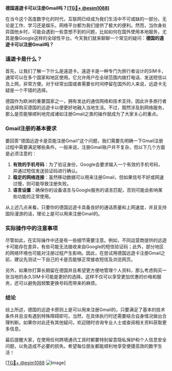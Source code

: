 **德国遠遊卡可以注册Gmail吗？[[TG💪+ @esim1088](https://t.me/s/esim1088)]**

在当今这个高度数字化的时代，互联网已经成为我们生活中不可或缺的一部分。无论是工作、学习还是娱乐，网络平台都为我们提供了极大的便利。然而，当你身处异国他乡时，可能会遇到一些意想不到的问题，比如如何在国外使用本地服务，尤其是像Google这样的全球性平台。今天我们就来聊聊一个常见的疑问：**德国的遠遊卡可以注册Gmail吗？**

### 遠遊卡是什么？

首先，让我们了解一下什么是遠遊卡。遠遊卡是一种专门为旅行者设计的SIM卡，通常可以在多个国家和地区使用。它允许用户在全球范围内拨打电话、发送短信以及上网，非常方便。对于经常出国或者需要长时间停留在国外的人来说，远遊卡无疑是一个不错的选择。

德国作为欧洲的重要国家之一，拥有发达的通信网络和技术支持，因此许多旅行者会选择购买德国的远遊卡以便更好地融入当地生活。不过，既然涉及到网络服务，那么是否能够顺利地完成诸如注册Gmail之类的操作就成为了大家关心的重点。

### Gmail注册的基本要求

要回答“德国远遊卡是否能注册Gmail”这个问题，我们需要先明确一下Gmail注册过程中需要满足哪些条件。一般来说，注册Gmail账户并不复杂，但以下几个方面是必须注意的：

1. **有效的手机号码**：为了验证身份，Google会要求输入一个有效的手机号码，并通过短信发送验证码进行确认。
2. **稳定的网络连接**：虽然移动数据可以用来注册Gmail，但如果信号不好或网速过慢，则可能导致注册失败。
3. **语言设置**：确保你的设备语言与Google服务的语言匹配，否则可能会影响某些功能的正常使用。

从上述几点来看，只要你的德国远遊卡具备良好的通话质量和上网速度，并且支持国际漫游的话，理论上是可以用来注册Gmail的。

### 实际操作中的注意事项

尽管如此，在实际操作中还是有一些细节需要注意。例如，不同运营商提供的远遊卡可能存在差异，有些可能无法接收来自Google的短信验证码；此外，部分地区的网络环境也可能对注册过程产生影响。因此，在尝试用德国远遊卡注册Gmail之前，建议先测试一下自己的卡是否能够正常接收短信及浏览网页。

另外，如果你打算长期留在德国并且希望更方便地管理个人资料，那么考虑购买一张当地的永久SIM卡可能是更好的选择。这样不仅可以享受更加优惠的价格和服务，还可以避免因频繁更换号码而带来的麻烦。

### 结论

综上所述，德国的远遊卡原则上是可以用来注册Gmail的，只要满足了基本的技术条件并且没有遇到特殊障碍即可。当然，在具体执行时还需要结合自身情况做出合理判断。如果你对此还有其他疑问，欢迎随时咨询专业人士或查阅相关资料获取更多信息。

最后提醒大家，在使用任何跨境通讯工具时都要特别留意隐私保护和个人信息安全问题，以免造成不必要的损失。希望每位朋友都能顺利地享受便捷高效的数字生活！

[[TG💪+ @esim1088](https://t.me/s/esim1088) ![Image](https://i.postimg.cc/4NQfJmqS/Snipaste-2025-05-13-00-14-12.png)]